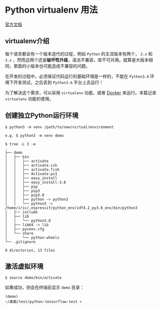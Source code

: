# Python virtualenv 用法

[官方文档](https://docs.python.org/zh-cn/3/library/venv.html#module-venv)

## virtualenv介绍

每个语言都会有一个版本迭代的过程，例如 `Python` 的主流版本有两个， `2.x` 和 `3.x` ，然而这两个还是**破坏性升级**，语法不兼容，库不可共用。就算是大版本相同，里面的小版本也可能造成不兼容的问题。

在开发的过程中，必须保证代码运行的基础环境是一样的，不能在 `Python3.8` 环境下开发测试，之后丢到 `Python3.6` 平台上去运行！

为了解决这个需求，可以采用 `virtualenv` 功能，或者 [Docker](../../../../容器/Docker/README.md) 来运行。本篇记录 `virtualenv` 功能的使用。

## 创建独立Python运行环境

``` shell
$ python3 -m venv /path/to/new/virtual/environment

e.g. $ python3 -m venv demo

$ tree -L 3 -a
.
├── demo
│   ├── bin
│   │   ├── activate
│   │   ├── activate.csh
│   │   ├── activate.fish
│   │   ├── Activate.ps1
│   │   ├── easy_install
│   │   ├── easy_install-3.8
│   │   ├── pip
│   │   ├── pip3
│   │   ├── pip3.8
│   │   ├── python -> python3
│   │   └── python3 -> /home/iric/.espressif/python_env/idf4.2_py3.8_env/bin/python3
│   ├── include
│   ├── lib
│   │   └── python3.8
│   ├── lib64 -> lib
│   ├── pyvenv.cfg
│   └── share
│       └── python-wheels
└── .gitignore

8 directories, 13 files
```

## 激活虚拟环境

``` shell
$ source demo/bin/activate
```

如果成功，则会在终端前显示 `demo` 目录：

``` shell
(demo) 
~/桌面/test/python-tensorflow-test » 
```
